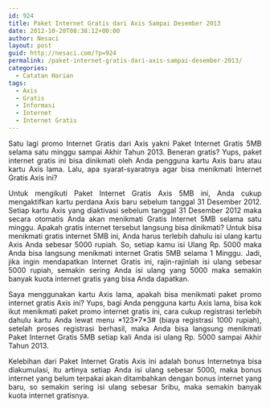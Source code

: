 ```yaml
---
id: 924
title: Paket Internet Gratis dari Axis Sampai Desember 2013
date: 2012-10-20T08:38:12+00:00
author: Nesaci
layout: post
guid: http://nesaci.com/?p=924
permalink: /paket-internet-gratis-dari-axis-sampai-desember-2013/
categories:
  - Catatan Harian
tags:
  - Axis
  - Gratis
  - Informasi
  - Internet
  - Internet Gratis
---
```

<p style="text-align: justify;">
  Satu lagi promo Internet Gratis dari Axis yakni Paket Internet Gratis 5MB selama satu minggu sampai Akhir Tahun 2013. Beneran gratis? Yups, paket internet gratis ini bisa dinikmati oleh Anda pengguna kartu Axis baru atau kartu Axis lama. Lalu, apa syarat-syaratnya agar bisa menikmati Internet Gratis Axis ini?
</p>

<p style="text-align: justify;">
  Untuk mengikuti Paket Internet Gratis Axis 5MB ini, Anda cukup mengaktifkan kartu perdana Axis baru sebelum tanggal 31 Desember 2012. Setiap kartu Axis yang diaktivasi sebelum tanggal 31 Desember 2012 maka secara otomatis Anda akan menikmati Gratis Internet 5MB selama satu minggu. Apakah gratis internet tersebut langsung bisa dinikmati? Untuk bisa menikmati gratis internet 5MB ini, Anda harus terlebih dahulu isi ulang kartu Axis Anda sebesar 5000 rupiah. So, setiap kamu isi Ulang Rp. 5000 maka Anda bisa langsung menikmati internet Gratis 5MB selama 1 Minggu. Jadi, jika ingin mendapatkan Internet Gratis ini, rajin-rajinlah isi ulang sebesar 5000 rupiah, semakin sering Anda isi ulang yang 5000 maka semakin banyak kuota internet gratis yang bisa Anda dapatkan.
</p>

<p style="text-align: justify;">
  Saya menggunakan kartu Axis lama, apakah bisa menikmati paket promo internet gratis Axis ini? Yups, bagi Anda pengguna kartu Axis lama, bisa kok ikut menikmati paket promo internet gratis ini, cara cukup registrasi terlebih dahulu kartu Anda lewat menu *123*7*3# (biaya registrasi 1000 rupiah), setelah proses registrasi berhasil, maka Anda bisa langsung menikmati Paket Internet Gratis 5MB setiap kali Anda isi ulang Rp. 5000 sampai Akhir Tahun 2013.
</p>

<p style="text-align: justify;">
  Kelebihan dari Paket Internet Gratis Axis ini adalah bonus Internetnya bisa diakumulasi, itu artinya setiap Anda isi ulang sebesar 5000, maka bonus internet yang belum terpakai akan ditambahkan dengan bonus internet yang baru, so semakin sering isi ulang sebesar 5ribu, maka semakin banyak kuota internet gratisnya.
</p>